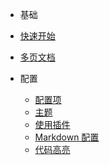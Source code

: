 - 基础
 - [快速开始](zh-cn/quickstart)
 - [多页文档](zh-cn/more-pages)

- 配置
  - [配置项](zh-cn/configuration)
  - [主题](zh-cn/themes)
  - [使用插件](zh-cn/plugins)
  - [Markdown 配置](zh-cn/markdown)
  - [代码高亮](zh-cn/language-highlight)
